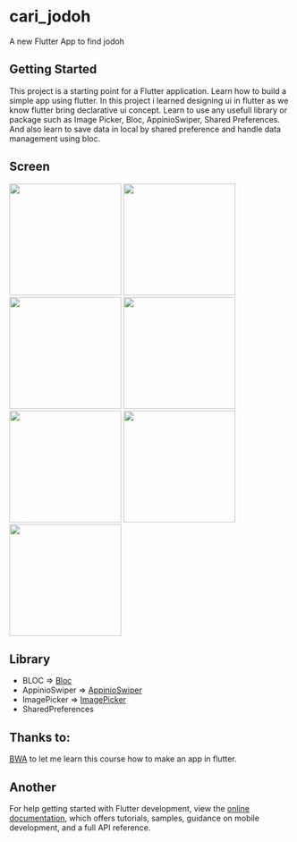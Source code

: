 # cari_jodoh

A new Flutter App to find jodoh

## Getting Started

This project is a starting point for a Flutter application.
Learn how to build a simple app using flutter. In this project i learned designing ui in flutter as we know flutter bring declarative ui concept. Learn to use any usefull library or package such as Image Picker, Bloc, AppinioSwiper, Shared Preferences. And also learn to save data in local by shared preference and handle data management using bloc. 

## Screen
<img src="https://user-images.githubusercontent.com/94851439/222651058-331b301b-50f3-4894-acd2-8005bfc9ca62.jpg" width="200"/> <img src="https://user-images.githubusercontent.com/94851439/222651059-ebc3b407-2543-451d-b3bd-f97a3b316c93.jpg" width="200"/> <img src="https://user-images.githubusercontent.com/94851439/222651060-5f87e76a-395c-44cd-b731-3773ca71e96f.jpg" width="200"/> <img src="https://user-images.githubusercontent.com/94851439/222651029-7c0888b4-973d-43a5-8d75-d52ea1e52c79.jpg" width="200"/> <img src="https://user-images.githubusercontent.com/94851439/222651041-2f2313bf-6928-4e23-a79c-7502892d093a.jpg" width="200"/> <img src="https://user-images.githubusercontent.com/94851439/222651049-6047e123-8e8a-4e7e-8bac-698531cdc04f.jpg" width="200"/> <img src="https://user-images.githubusercontent.com/94851439/222651055-882dbfbd-012b-4ec4-8bf9-bf0a580244dc.jpg" width="200"/>

## Library
- BLOC => [Bloc](https://pub.dev/packages/flutter_bloc)
- AppinioSwiper => [AppinioSwiper](https://pub.dev/packages/appinio_swiper)
- ImagePicker => [ImagePicker](https://pub.dev/packages/image_picker)
- SharedPreferences

## Thanks to:
[BWA](https://buildwithangga.com/) to let me learn this course how to make an app in flutter.

## Another
For help getting started with Flutter development, view the
[online documentation](https://docs.flutter.dev/), which offers tutorials,
samples, guidance on mobile development, and a full API reference.
